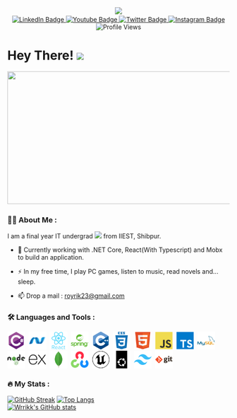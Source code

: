 <div id="header" align="center">
  <img src="https://media.giphy.com/media/MC6eSuC3yypCU/giphy.gif" width="100"/>
</div>
<div id="badges" align="center">
  <a href="https://www.linkedin.com/in/anirban-roy-155714201">
    <img src="https://img.shields.io/badge/LinkedIn-blue?style=for-the-badge&logo=linkedin&logoColor=white" alt="LinkedIn Badge"/>
  </a>
  <a href="https://www.youtube.com/channel/UC3LO9hSZX8AqOAjpEWep_zA">
    <img src="https://img.shields.io/badge/YouTube-red?style=for-the-badge&logo=youtube&logoColor=white" alt="Youtube Badge"/>
  </a>
  <a href="https://twitter.com/_Wrrikk_">
    <img src="https://img.shields.io/badge/Twitter-blue?style=for-the-badge&logo=twitter&logoColor=white" alt="Twitter Badge"/>
  </a>
  <a href="https://www.instagram.com/wrrikk">
    <img src="https://img.shields.io/badge/Instagram-E4405F?style=for-the-badge&logo=instagram&logoColor=white" alt="Instagram Badge"/>
  </a>
</div>
<div align = "center">
  <img src="https://komarev.com/ghpvc/?username=Wrrikk&style=flat-square&color=blue" alt="Profile Views""/>
</div>
<h1>
  Hey There!
  <img src="https://media.giphy.com/media/hvRJCLFzcasrR4ia7z/giphy.gif" width="30px"/>
</h1>
<div align="center">
  <img src="https://media.giphy.com/media/Wj7lNjMNDxSmc/giphy.gif" width="600" height="300"/>
</div>


### :man_technologist: About Me :
I am a final year IT undergrad <img src="https://media.giphy.com/media/WUlplcMpOCEmTGBtBW/giphy.gif" width="30"> from IIEST, Shibpur.

- :seedling: Currently working with .NET Core, React(With Typescript) and Mobx to build an application.

- :zap: In my free time, I play PC games, listen to music, read novels and... sleep.

- :mailbox: Drop a mail : royrik23@gmail.com
                                                          
### :hammer_and_wrench: Languages and Tools :
<div>
  <a href="https://learn.microsoft.com/en-us/dotnet/csharp/"><img src="https://github.com/devicons/devicon/blob/master/icons/csharp/csharp-original.svg" title="C#" alt="CSharp" width="40" height="40"/></a>&nbsp;
  <a href="https://dotnet.microsoft.com/en-us/apps/aspnet"><img src="https://github.com/devicons/devicon/blob/master/icons/dot-net/dot-net-original.svg" title="ASP.NET" alt=".NET" width="40" height="40"/></a>&nbsp;
  <a href="https://reactjs.org/"><img src="https://github.com/devicons/devicon/blob/master/icons/react/react-original-wordmark.svg" title="React" alt="React" width="40" height="40"/></a>&nbsp;
  <a href="https://spring.io/"><img src="https://github.com/devicons/devicon/blob/master/icons/spring/spring-original-wordmark.svg" title="Spring" alt="Spring" width="40" height="40"/></a>&nbsp;
  <a href="https://isocpp.org/"><img src="https://github.com/devicons/devicon/blob/master/icons/cplusplus/cplusplus-original.svg" title="C++" alt="CPlusPlus" width="40" height="40"/></a>&nbsp;
  <a href="https://www.w3schools.com/css/"><img src="https://github.com/devicons/devicon/blob/master/icons/css3/css3-plain-wordmark.svg"  title="CSS3" alt="CSS" width="40" height="40"/></a>&nbsp;
  <a href="https://html.spec.whatwg.org/"><img src="https://github.com/devicons/devicon/blob/master/icons/html5/html5-original.svg" title="HTML5" alt="HTML" width="40" height="40"/></a>&nbsp;
  <a href="https://www.javascript.com/"><img src="https://github.com/devicons/devicon/blob/master/icons/javascript/javascript-original.svg" title="JavaScript" alt="JavaScript" width="40" height="40"/></a>&nbsp;
  <a href="https://www.typescriptlang.org/"><img src="https://github.com/devicons/devicon/blob/master/icons/typescript/typescript-original.svg" title="TypeScript" alt="TypeScript" width="40" height="40"/></a>&nbsp;
  <a href="https://www.mysql.com/"><img src="https://github.com/devicons/devicon/blob/master/icons/mysql/mysql-original-wordmark.svg" title="MySQL"  alt="MySQL" width="40" height="40"/></a>&nbsp;
  <a href="https://nodejs.org/en/"><img src="https://github.com/devicons/devicon/blob/master/icons/nodejs/nodejs-original-wordmark.svg" title="NodeJS" alt="NodeJS" width="40" height="40"/></a>&nbsp;
  <a href="https://expressjs.com/"><img src="https://github.com/devicons/devicon/blob/master/icons/express/express-original.svg" title="Express" alt="Express" width="40" height="40"/></a>&nbsp;
  <a href="https://www.mongodb.com/"><img src="https://github.com/devicons/devicon/blob/master/icons/mongodb/mongodb-original.svg" title="MongoDB" alt="MongoDB" width="40" height="40"/></a>&nbsp;
  <a href="https://opencv.org/"><img src="https://github.com/devicons/devicon/blob/master/icons/opencv/opencv-original.svg" title="OpenCV" alt="OpenCV" width="40" height="40"/></a>&nbsp;
  <a href="https://www.unrealengine.com/"><img src="https://github.com/devicons/devicon/blob/master/icons/unrealengine/unrealengine-original.svg" title="UnrealEngine" alt="UE5" width="40" height="40"/></a>&nbsp;
  <a href="https://ubuntu.com/"><img src="https://github.com/devicons/devicon/blob/master/icons/ubuntu/ubuntu-plain.svg" title="Ubuntu" alt="Ubuntu" width="40" height="40"/></a>&nbsp;
  <a href="https://tailwindcss.com/"><img src="https://github.com/devicons/devicon/blob/master/icons/tailwindcss/tailwindcss-plain.svg" title="Tailwind" alt="Tailwind" width="40" height="40"/></a>&nbsp;
  <a href="https://git-scm.com/"><img src="https://github.com/devicons/devicon/blob/master/icons/git/git-original-wordmark.svg" title="Git" **alt="Git" width="40" height="40"/></a>
</div>
                                                                                                                                               
### :fire: My Stats :
[![GitHub Streak](http://github-readme-streak-stats.herokuapp.com?user=Wrrikk&theme=dark&background=000000)](https://git.io/streak-stats)
[![Top Langs](https://github-readme-stats.vercel.app/api/top-langs/?username=Wrrikk&layout=compact&theme=vision-friendly-dark)](https://github.com/anuraghazra/github-readme-stats)                                                                                                               
[![Wrrikk's GitHub stats](https://github-readme-stats.vercel.app/api?username=Wrrikk&show_icons=true&theme=tokyonight)](https://github.com/anuraghazra/github-readme-stats)
